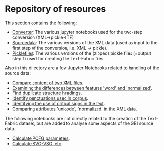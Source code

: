 # Repository of resources

This section contains the following:
  * [Converter](converter#readme): The various jupyter notebooks used for the two-step conversion (XML->pickle->TF)
  * [Sourcedata](sourcedata#readme): The various versions of the XML data (used as input to the first step of the conversion, i.e. XML -> pickle).
  * [Picklefiles](picklefiles#readme): The various versions of the (zipped) pickle files (=output step 1) used for creating the Text-Fabric files.

Also in this directory are a few Jupyter Notebooks related to handling of the source data:
 * [Compare content of two XML files](CompareTwoXMLfiles.ipynb).
 * [Examining the differences between features 'word' and 'normalized'](differences_word_normalized.ipynb).
 * [Find duplicate structure headings](duplicate.ipynb).
 * [Identify punctuations used in corpus](identify_punctuations.ipynb).
 * [Identifying the use of critical signs in the text](identifying_critical_signs.ipynb).
 * [Comparing attributes 'unicode', 'normalized' in the XML data](unicode_normalized_tagvalue_comparison.ipynb).

The following notebooks are not directly related to the creation of the Text-Fabric dataset, but are added to analyse some aspects of the GBI source data.
 * [Calculate PCFG parameters](calculate_PCFG_parameters.ipynb).
 * [Calculate SVO-VSO, etc](calculate_SVO-VSO-etc.ipynb").


